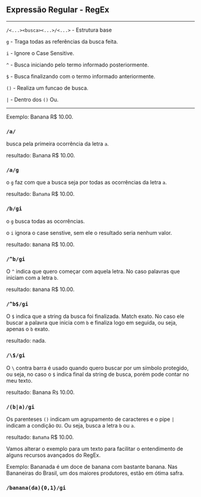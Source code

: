 ## Expressão Regular - RegEx ##
---
`/<...><busca><...>/<...>` - Estrutura base

`g` - Traga todas as referências da busca feita.

`i` - Ignore o Case Sensitive.

`^` - Busca iniciando pelo termo informado posteriormente.

`$` - Busca finalizando com o termo informado anteriormente.

`()` - Realiza um funcao de busca.

`|` - Dentro dos `()` Ou.

---
Exemplo: Banana R$ 10.00.

### `/a/` ###

busca pela primeira ocorrência da letra `a`. 

resultado: B`a`nana R$ 10.00.


### `/a/g` ###

o `g` faz com que a busca seja por todas as ocorrências da letra `a`.

resultado: B`a`n`a`n`a` R$ 10.00.

### `/b/gi` ###

o `g` busca todas as ocorrências.

o `i` ignora o case senstive, sem ele o resultado seria nenhum valor.

resultado: `B`anana R$ 10.00.

### `/^b/gi` ###

O `^` indica que quero começar com aquela letra. No caso palavras que iniciam com a letra `b`.

resultado: `B`anana R$ 10.00.

### `/^b$/gi` ###

O `$` indica que a string da busca foi finalizada. Match exato. No caso ele buscar a palavra que inicia com `b` e finaliza logo em seguida, ou seja, apenas o `b` exato. 

resultado: nada.

### `/\$/gi` ###

O `\` contra barra é usado quando quero buscar por um símbolo protegido, ou seja, no caso o `$` indica final da string de busca, porém pode contar no meu texto. 

resultado: Banana R`$` 10.00.

### `/(b|a)/gi` ###

Os parenteses `()` indicam um agrupamento de caracteres e o pipe `|` indicam a condição `OU`. Ou seja, busca a letra `b` ou `a`. 

resultado: `Ba`n`a`n`a` R$ 10.00.


Vamos alterar o exemplo para um texto para facilitar o entendimento de alguns recursos avançados do RegEx.

Exemplo: Bananada é um doce de banana com bastante banana. Nas Bananeiras do Brasil, um dos maiores produtores, estão em ótima safra. 

### `/banana(da){0,1}/gi` ###

